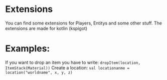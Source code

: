 # Extensions
You can find some extensions for Players, Entitys and some other stuff.
The extensions are made for kotlin (kspigot)

# Examples:
If you want to drop an item you have to write:
`
dropItem(location, ItemStack(Material))
`
Create a location:
`
val locationanme = location("worldname", x, y, z)
`
